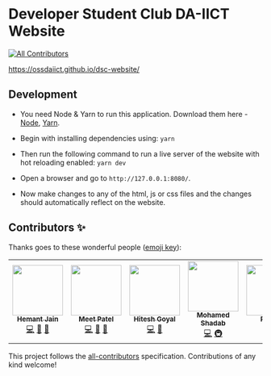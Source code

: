 # Developer Student Club DA-IICT Website

[![All Contributors](https://img.shields.io/badge/all_contributors-4-orange.svg?style=flat-square)](#contributors)

https://ossdaiict.github.io/dsc-website/

## Development

- You need Node & Yarn to run this application. Download them here - [Node](https://nodejs.org/), [Yarn](https://yarnpkg.com).

- Begin with installing dependencies using: `yarn`

- Then run the following command to run a live server of the website with hot reloading enabled: `yarn dev`

- Open a browser and go to `http://127.0.0.1:8080/`.

- Now make changes to any of the html, js or css files and the changes should automatically reflect on the website.

## Contributors ✨

Thanks goes to these wonderful people ([emoji key](https://allcontributors.org/docs/en/emoji-key)):

<!-- ALL-CONTRIBUTORS-LIST:START - Do not remove or modify this section -->
<!-- prettier-ignore-start -->
<!-- markdownlint-disable -->
<table>
  <tr>
    <td align="center"><a href="https://github.com/hmtj99"><img src="https://avatars1.githubusercontent.com/u/45735383?v=4?s=100" width="100px;" alt=""/><br /><sub><b>Hemant Jain</b></sub></a><br /><a href="https://github.com/ossdaiict/dsc-website/commits?author=hmtj99" title="Code">💻</a> <a href="#design-hmtj99" title="Design">🎨</a> <a href="#maintenance-hmtj99" title="Maintenance">🚧</a></td>
    <td align="center"><a href="https://github.com/meet59patel"><img src="https://avatars2.githubusercontent.com/u/45785817?v=4?s=100" width="100px;" alt=""/><br /><sub><b>Meet Patel</b></sub></a><br /><a href="https://github.com/ossdaiict/dsc-website/commits?author=meet59patel" title="Code">💻</a> <a href="#design-meet59patel" title="Design">🎨</a> <a href="#maintenance-meet59patel" title="Maintenance">🚧</a></td>
    <td align="center"><a href="https://github.com/hitgo00"><img src="https://avatars2.githubusercontent.com/u/41156157?v=4?s=100" width="100px;" alt=""/><br /><sub><b>Hitesh Goyal</b></sub></a><br /><a href="https://github.com/ossdaiict/dsc-website/commits?author=hitgo00" title="Code">💻</a> <a href="#design-hitgo00" title="Design">🎨</a></td>
    <td align="center"><a href="https://statebait.github.io"><img src="https://avatars1.githubusercontent.com/u/22408263?v=4?s=100" width="100px;" alt=""/><br /><sub><b>Mohamed Shadab</b></sub></a><br /><a href="https://github.com/ossdaiict/dsc-website/commits?author=statebait" title="Code">💻</a> <a href="#infra-statebait" title="Infrastructure (Hosting, Build-Tools, etc)">🚇</a></td>
    <td align="center"><a href="https://github.com/RoneelV"><img src="https://avatars.githubusercontent.com/u/47793622?v=4?s=100" width="100px;" alt=""/><br /><sub><b>Roneel</b></sub></a><br /><a href="https://github.com/ossdaiict/dsc-website/commits?author=RoneelV" title="Code">💻</a> <a href="#design-RoneelV" title="Design">🎨</a></td>
    <td align="center"><a href="https://github.com/prakhartech"><img src="https://avatars.githubusercontent.com/u/43299901?v=4?s=100" width="100px;" alt=""/><br /><sub><b>Prakhar Agrawal</b></sub></a><br /><a href="https://github.com/ossdaiict/dsc-website/commits?author=prakhartech" title="Code">💻</a> <a href="#design-prakhartech" title="Design">🎨</a></td>
  </tr>
</table>

<!-- markdownlint-restore -->
<!-- prettier-ignore-end -->

<!-- ALL-CONTRIBUTORS-LIST:END -->

This project follows the [all-contributors](https://github.com/all-contributors/all-contributors) specification. Contributions of any kind welcome!
